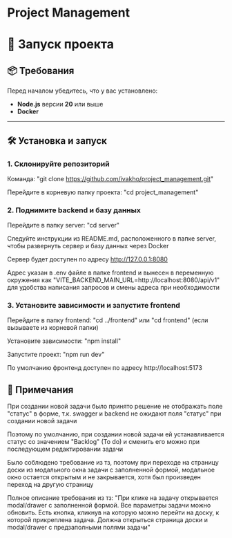 # Project Management

# 🚀 Запуск проекта

## 📦 Требования

Перед началом убедитесь, что у вас установлено:

- **Node.js** версии **20** или выше  
- **Docker** 

---

## 🛠️ Установка и запуск

### 1. Склонируйте репозиторий

Команда:
"git clone https://github.com/ivakho/project_management.git"

Перейдите в корневую папку проекта:
"cd project_management"

### 2. Поднимите backend и базу данных

Перейдите в папку server:
"cd server"

Следуйте инструкции из README.md, расположенного в папке server, чтобы развернуть сервер и базу данных через Docker

Сервер будет доступен по адресу http://127.0.0.1:8080 

Адрес указан в .env файле в папке frontend и вынесен в переменную окружения как "VITE_BACKEND_MAIN_URL=http://localhost:8080/api/v1" для удобства написания запросов и смены адреса при необходимости

### 3. Установите зависимости и запустите frontend

Перейдите в папку frontend:
"cd ../frontend" или "cd frontend" (если вызываете из корневой папки)

Установите зависимости:
"npm install"

Запустите проект:
"npm run dev"

По умолчанию фронтенд доступен по адресу http://localhost:5173

## 📝 Примечания

При создании новой задачи было принято решение не отображать поле "статус" в форме, т.к. swagger и backend не ожидают поля "статус" при создании новой задачи

Поэтому по умолчанию, при создании новой задачи ей устанавливается статус со значением "Backlog" (To do) и сменить его можно при последующем редактировании задачи

Было соблюдено требование из тз, поэтому при переходе на страницу доски из модального окна задачи с заполненной формой, модальное окно остается открытым и не закрывается, хотя был произведен переход на другую страницу

Полное описание требования из тз:
"При клике на задачу открывается modal/drawer с заполненной формой. Все параметры задачи можно обновить. Есть кнопка, кликнув на которую можно перейти на доску, к которой прикреплена задача. Должна открыться страница доски и modal/drawer с предзаполными полями задачи"
